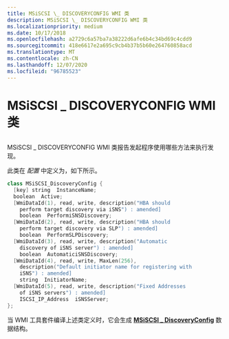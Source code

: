 ```yaml
---
title: MSiSCSI \_ DISCOVERYCONFIG WMI 类
description: MSiSCSI \_ DISCOVERYCONFIG WMI 类
ms.localizationpriority: medium
ms.date: 10/17/2018
ms.openlocfilehash: a2729c6a57ba7a38222d6afe6b4c34bd69c4cdd9
ms.sourcegitcommit: 418e6617e2a695c9cb4b37b5b60e264760858acd
ms.translationtype: MT
ms.contentlocale: zh-CN
ms.lasthandoff: 12/07/2020
ms.locfileid: "96785523"
---
```

# <a name="msiscsi_discoveryconfig-wmi-class"></a>MSiSCSI \_ DISCOVERYCONFIG WMI 类


## <span id="ddk_msiscsi_discoveryconfig_wmi_class_kr"></span><span id="DDK_MSISCSI_DISCOVERYCONFIG_WMI_CLASS_KR"></span>


MSiSCSI \_ DISCOVERYCONFIG WMI 类报告发起程序使用哪些方法来执行发现。

此类在 *配置* 中定义为，如下所示。

```cpp
class MSiSCSI_DiscoveryConfig {
  [key] string  InstanceName;
  boolean  Active;
  [WmiDataId(1), read, write, description("HBA should
    perform target discovery via iSNS") : amended] 
    boolean  PerformiSNSDiscovery;
  [WmiDataId(2), read, write, description("HBA should 
    perform target discovery via SLP") : amended] 
    boolean  PerformSLPDiscovery;
  [WmiDataId(3), read, write, description("Automatic 
    discovery of iSNS server") : amended] 
    boolean  AutomaticiSNSDiscovery;
  [WmiDataId(4), read, write, MaxLen(256), 
    description("Default initiator name for registering with 
    iSNS") : amended] 
    string  InitiatorName;
  [WmiDataId(5), read, write, description("Fixed Addresses 
    of iSNS servers") : amended] 
    ISCSI_IP_Address  iSNSServer;
};
```

当 WMI 工具套件编译上述类定义时，它会生成 [**MSiSCSI \_ DiscoveryConfig**](/windows-hardware/drivers/ddi/iscsicfg/ns-iscsicfg-_msiscsi_discoveryconfig) 数据结构。

 

